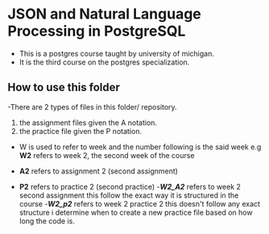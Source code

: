 # JSON and Natural Language Processing in PostgreSQL
- This is a postgres course taught by university of michigan.
- It is the third course on the postgres specialization.

## How to use this folder
-There are 2 types of files in this folder/ repository.
1. the assignment files given the A notation.
2. the practice file given the P notation.

- W is used to refer to week and the number following is the said week
e.g **W2** refers to week 2, the second week of the course

- **A2** refers to assignment 2 (second assignment) 
- **P2** refers to practice 2 (second practice)
-***W2_A2*** refers to week 2 second assignment
this follow the exact way it is structured in the course
-***W2_p2*** refers to week 2 practice 2
this doesn't follow any exact structure i determine when to create a new
practice file based on how long the code is.

